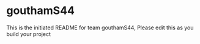 # gouthamS44
This is the initiated README for team gouthamS44, Please edit this as you build your project
